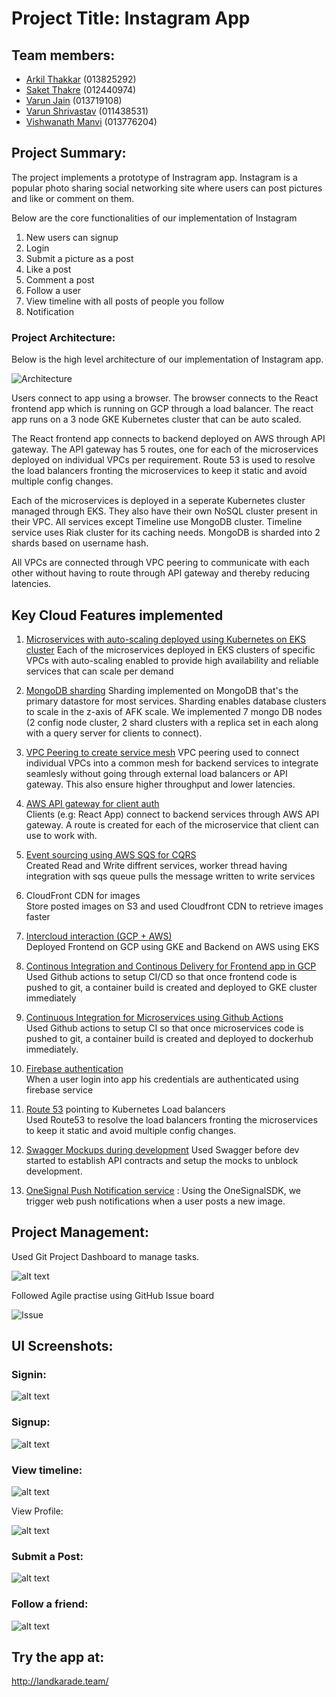 # Project Title: Instagram App

## Team members: 

- [Arkil Thakkar](https://github.com/arkil) (013825292) <br />
- [Saket Thakre](https://github.com/saketthakare) (012440974) <br />
- [Varun Jain](https://github.com/thevarunjain) (013719108)  <br />
- [Varun Shrivastav](https://github.com/svarun1307) (011438531)  <br />
- [Vishwanath Manvi](https://github.com/vishumanvi) (013776204)  <br />

## Project Summary:
The project implements a prototype of Instragram app. Instagram is a popular photo sharing social networking site where users can post pictures and like or comment on them. 

Below are the core functionalities of our implementation of Instagram <br/>

1. New users can signup <br/>
2. Login <br/>
3. Submit a picture as a post <br/>
4. Like a post <br/>
5. Comment a post <br/>
6. Follow a user <br/>
7. View timeline with all posts of people you follow <br/>
8. Notification <br/>


### Project Architecture: <br/>
Below is the high level architecture of our implementation of Instagram app.

![Architecture](https://github.com/nguyensjsu/fa19-281-kohara-hi-kohara/blob/master/Screenshots/Architecture%20DIagram.png)

Users connect to app using a browser. The browser connects to the React frontend app which is running on GCP through a load balancer. The react app runs on a 3 node GKE Kubernetes cluster that can be auto scaled.

The React frontend app connects to backend deployed on AWS through API gateway. The API gateway has 5 routes, one for each of the microservices deployed on individual VPCs per requirement. Route 53 is used to resolve the load balancers fronting the microservices to keep it static and avoid multiple config changes.

Each of the microservices is deployed in a seperate Kubernetes cluster managed through EKS. They also have their own NoSQL cluster present in their VPC. All services except Timeline use MongoDB cluster. Timeline service uses Riak cluster for its caching needs. MongoDB is sharded into 2 shards based on username hash. 

All VPCs are connected through VPC peering to communicate with each other without having to route through API gateway and thereby reducing latencies. 

## Key Cloud Features implemented
1. [Microservices with auto-scaling deployed using Kubernetes on EKS cluster](https://github.com/nguyensjsu/fa19-281-kohara-hi-kohara/blob/master/eks/README.md)
  Each of the microservices deployed in EKS clusters of specific VPCs with auto-scaling enabled to provide high availability and reliable services that can scale per demand
  
2. [MongoDB sharding](https://github.com/nguyensjsu/fa19-281-kohara-hi-kohara/blob/master/Mongo-Sharding/Sharding%20Instructions.md)
    Sharding implemented on MongoDB that's the primary datastore for most services. Sharding enables database clusters to scale in the z-axis of AFK scale. We implemented 7 mongo DB nodes (2 config node cluster, 2 shard clusters with a replica set in each along with a query server for clients to connect).
    
3. [VPC Peering to create service mesh](https://github.com/nguyensjsu/fa19-281-kohara-hi-kohara/blob/master/docs/1.%20VPN%20Peering%20Instructions.md)
  VPC peering used to connect individual VPCs into a common mesh for backend services to integrate seamlesly without going through external load balancers or API gateway. This also ensure higher throughput and lower latencies.
  
4. [AWS API gateway for client auth](https://github.com/nguyensjsu/fa19-281-kohara-hi-kohara/blob/master/Screenshots/API%20Gateway.png) <br/>
  Clients (e.g: React App) connect to backend services through AWS API gateway. A route is created for each of the microservice that client can use to work with.
  
5. [Event sourcing using AWS SQS for CQRS](https://github.com/nguyensjsu/fa19-281-kohara-hi-kohara/tree/master/SQS) <br/>
  Created Read and Write diffrent services, worker thread having integration with sqs queue pulls the message written to write services 

6. CloudFront CDN for images <br/>
 Store posted images on S3 and used Cloudfront  CDN to retrieve images faster 

7. [Intercloud interaction (GCP + AWS)](https://github.com/nguyensjsu/fa19-281-kohara-hi-kohara/tree/master/kubernetes)<br/>
Deployed Frontend on GCP using GKE and Backend on AWS using EKS

8. [Continous Integration and Continous Delivery for Frontend app in GCP](https://github.com/nguyensjsu/fa19-281-kohara-hi-kohara/blob/master/Screenshots/GCP%20CI:CD.png) 
  Used Github actions to setup CI/CD so that once frontend code is pushed to git, a container build is created and deployed to GKE cluster immediately 

9. [Continuous Integration for Microservices using Github Actions](https://github.com/nguyensjsu/fa19-281-kohara-hi-kohara/blob/master/Screenshots/Actions.png) <br/>
  Used Github actions to setup CI so that once microservices code is pushed to git, a container build is created and deployed to dockerhub immediately.
  
10. [Firebase authentication](https://github.com/nguyensjsu/fa19-281-kohara-hi-kohara/blob/master/Firebase/Readme.md) <br/>
    When a user login into app his credentials are authenticated using firebase service
    
11. [Route 53](https://github.com/nguyensjsu/fa19-281-kohara-hi-kohara/tree/master/Route53) pointing to Kubernetes Load balancers <br/>
    Used Route53 to resolve the load balancers fronting the microservices to keep it static and avoid multiple config changes.

12. [Swagger Mockups during development](https://app.swaggerhub.com/apis-docs/saketthakare/instagram-cmpe281/1)
    Used Swagger before dev started to establish API contracts and setup the mocks to unblock development.

13. [OneSignal Push Notification service](https://github.com/nguyensjsu/fa19-281-kohara-hi-kohara/blob/master/Screenshots/OneSignal.png) : Using the OneSignalSDK, we trigger web push notifications when a user posts a new image.


## Project Management:

Used Git Project Dashboard to manage tasks.

![alt text](https://github.com/nguyensjsu/fa19-281-kohara-hi-kohara/blob/master/docs/gitproject.png "Project Dashboard")

Followed Agile practise using GitHub Issue board 

![Issue](https://user-images.githubusercontent.com/42597460/69481994-e2550900-0dca-11ea-96ec-b38550d0a927.png)

## UI Screenshots:

### Signin:

![alt text](https://github.com/nguyensjsu/fa19-281-kohara-hi-kohara/blob/master/Screenshots/Signin.png "Signin")


### Signup:

![alt text](https://github.com/nguyensjsu/fa19-281-kohara-hi-kohara/blob/master/Screenshots/Signup2.png "Signup")

### View timeline:

![alt text](https://github.com/nguyensjsu/fa19-281-kohara-hi-kohara/blob/master/Screenshots/Signup.png "Timeline")

View Profile:

![alt text](https://github.com/nguyensjsu/fa19-281-kohara-hi-kohara/blob/master/Screenshots/Profile.png "Profile")

### Submit a Post:

![alt text](https://github.com/nguyensjsu/fa19-281-kohara-hi-kohara/blob/master/Screenshots/SubmitPost.png "Post")

### Follow a friend:

![alt text](https://github.com/nguyensjsu/fa19-281-kohara-hi-kohara/blob/master/Screenshots/Follow.png "Follow")


## Try the app at:

http://landkarade.team/


